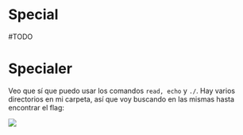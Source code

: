 # Special
#TODO

# Specialer

Veo que sí que puedo usar los comandos `read, echo` y `./`.  Hay varios directorios en mi carpeta, así que voy buscando en las mismas hasta encontrar el flag:

![](Imágenes/Pasted%20image%2020241031015309.png)


